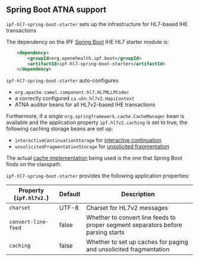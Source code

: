 ## Spring Boot ATNA support

`ipf-hl7-spring-boot-starter` sets up the infrastructure for HL7-based IHE transactions
 
The dependency on the IPF [Spring Boot] IHE HL7 starter module is:

```xml
    <dependency>
        <groupId>org.openehealth.ipf.boot</groupId>
        <artifactId>ipf-hl7-spring-boot-starter</artifactId>
    </dependency>
```


`ipf-hl7-spring-boot-starter` auto-configures 

* `org.apache.camel.component.hl7.HL7MLLPCodec`
* a correctly configured `ca.uhn.hl7v2.HapiContext` 
* ATNA auditor beans for all HL7v2-based IHE transactions

Furthermore, if a single `org.springframework.cache.CacheManager` bean is available and the application
property `ipf.hl7v2.caching` is set to true, the following caching storage beans are set up:

* `interactiveContinuationStorage` for [interactive continuation](../ipf-platform-camel-ihe-mllp/interactiveContinuation.html)
* `unsolicitedFragmentationStorage` for [unsolicited fragmentation](../ipf-platform-camel-ihe-mllp/unsolicitedFragmentation.html)

The actual [cache implementation](http://docs.spring.io/spring-boot/docs/current/reference/html/boot-features-caching.html) 
being used is the one that Spring Boot finds on the classpath.

`ipf-hl7-spring-boot-starter` provides the following application properties:

| Property (`ipf.hl7v2.`)    | Default               | Description                                        |
|----------------------------|-----------------------|-----------------------------------------------------|
| `charset`                  | UTF-8                 | Charset for HL7v2 messages
| `convert-line-feed`        | false                 | Whether to convert line feeds to proper segment separators before parsing starts
| `caching`                  | false                 | Whether to set up caches for paging and unsolicited fragmentation


[Spring Boot]: http://projects.spring.io/spring-boot/
